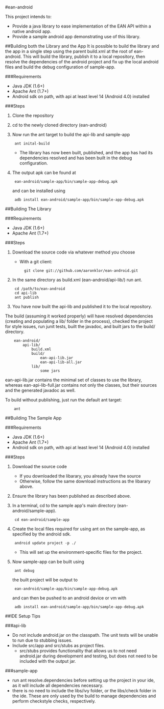 #ean-android

This project intends to:
- Provide a java library to ease implementation of the EAN API within a native android app.
- Provide a sample android app demonstrating use of this library.

##Building both the Library and the App
It is possible to build the library and the app in a single step using the parent build.xml at the root of ean-android. This will build the library, publish it to a local repository, then resolve the dependencies of the android project and fix up the local android files and build the debug configuration of sample-app.

###Requirements
- Java JDK (1.6+)
- Apache Ant (1.7+)
- Android sdk on path, with api at least level 14 (Android 4.0) installed

###Steps
1. Clone the repository
2. cd to the newly cloned directory (ean-android)
3. Now run the ant target to build the api-lib and sample-app

        ant inital-build
    - The library has now been built, published, and the app has had its dependencies resolved and has been built in the debug configuration.
4. The output apk can be found at

        ean-android/sample-app/bin/sample-app-debug.apk
    and can be installed using

        adb install ean-android/sample-app/bin/sample-app-debug.apk

##Building The Library

###Requirements

- Java JDK (1.6+)
- Apache Ant (1.7+)

###Steps
1. Download the source code via whatever method you choose
    - With a git client:
    
            git clone git://github.com/aaronklor/ean-android.git
2. In the same directory as build.xml (ean-android/api-lib/) run ant.

        cd /path/to/ean-android
        cd api-lib
        ant publish
3. You have now built the api-lib and published it to the local repository.

The build (assuming it worked properly) will have resolved dependencies (creating and populating a lib/ folder in the process), checked the project for style issues, run junit tests, built the javadoc, and built jars to the build/ directory.
        
        ean-android/
            api-lib/
                build.xml
                build/
                    ean-api-lib.jar
                    ean-api-lib-all.jar
                lib/
                    some jars
                    
ean-api-lib.jar contains the minimal set of classes to use the library, whereas ean-api-lib-full.jar contains not only the classes, but their sources and the generated javadoc as well.

To build without publishing, just run the default ant target:

        ant
##Building The Sample App

###Requirements

- Java JDK (1.6+)
- Apache Ant (1.7+)
- Android sdk on path, with api at least level 14 (Android 4.0) installed

###Steps
1. Download the source code
    - If you downloaded the libarary, you already have the source
    - Otherwise, follow the same download instructions as the libarary above.
2. Ensure the library has been published as described above.
3. In a terminal, cd to the sample app's main directory (ean-android/sample-app).

        cd ean-android/sample-app
4. Create the local files required for using ant on the sample-app, as specified by the android sdk.

        android update project -p ./
    - This will set up the environment-specific files for the project.
5. Now sample-app can be built using

        ant debug
    the built project will be output to

        ean-android/sample-app/bin/sample-app-debug.apk
    and can then be pushed to an android device or vm with

        adb install ean-android/sample-app/bin/sample-app-debug.apk


##IDE Setup Tips

###api-lib
- Do not include android.jar on the classpath. The unit tests will be unable to run due to stubbing issues.
- Include src/app and src/stubs as project files. 
    - src/stubs provides functionality that allows us to not need android.jar during development and testing, but does not need to be included with the output jar.

###sample-app
- run ant resolve.dependencies before setting up the project in your ide, as it will include all dependencies necessary.
- there is no need to include the libs/ivy folder, or the libs/check folder in the ide. These are only used by the build to manage dependencies and perform checkstyle checks, respectively.